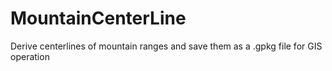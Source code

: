 # MountainCenterLine
Derive centerlines of mountain ranges and save them as a .gpkg file for GIS operation
